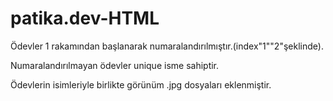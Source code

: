 # patika.dev-HTML
Ödevler 1 rakamından başlanarak numaralandırılmıştır.(index"1""2"şeklinde).

Numaralandırılmayan ödevler unique isme sahiptir.

Ödevlerin isimleriyle birlikte görünüm .jpg dosyaları eklenmiştir.


